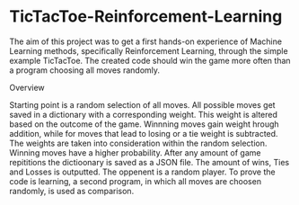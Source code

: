# TicTacToe-Reinforcement-Learning

The aim of this project was to get a first hands-on experience of Machine Learning methods, specifically Reinforcement Learning, through the simple example TicTacToe.
The created code should win the game more often than a program choosing all moves randomly.

Overview

Starting point is a random selection of all moves.
All possible moves get saved in a dictionary with a corresponding weight.
This weight is altered based on the outcome of the game. 
Winnning moves gain weight hrough addition, while for moves that lead to losing or a tie weight is subtracted. 
The weights are taken into consideration within the random selection. Winning moves have a higher probability.
After any amount of game repititions the dictioonary is saved as a JSON file.
The amount of wins, Ties and Losses is outputted.
The oppenent is a random player.
To prove the code is learning, a second program, in which all moves are choosen randomly, is used as comparison.

